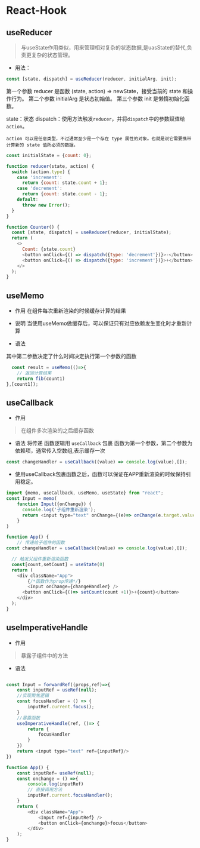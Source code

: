# React-Hook

## useReducer
> 与useState作用类似，用来管理相对复杂的状态数据,是uasState的替代,负责更复杂的状态管理。

- 用法：

```js
const [state, dispatch] = useReducer(reducer, initialArg, init);
```

第一个参数 reducer 是函数 (state, action) => newState，接受当前的 state 和操作行为。
第二个参数 initialArg 是状态初始值。
第三个参数 init 是懒惰初始化函数。

state：状态
dispatch：使用方法触发`reducer`，并将`dispatch`中的参数赋值给 `action`。

`action 可以是任意类型，不过通常至少是一个存在 type 属性的对象。也就是说它需要携带计算新的 state 值所必须的数据。`

```js
const initialState = {count: 0};

function reducer(state, action) {
  switch (action.type) {
    case 'increment':
      return {count: state.count + 1};
    case 'decrement':
      return {count: state.count - 1};
    default:
      throw new Error();
  }
}

function Counter() {
  const [state, dispatch] = useReducer(reducer, initialState);
  return (
    <>
      Count: {state.count}
      <button onClick={() => dispatch({type: 'decrement'})}>-</button>
      <button onClick={() => dispatch({type: 'increment'})}>+</button>
    </>
  );
}
```

## useMemo

- 作用
在组件每次重新渲染的时候缓存计算的结果

- 说明
当使用useMemo做缓存后，可以保证只有对应依赖发生变化时才重新计算

- 语法

其中第二参数决定了什么时间决定执行第一个参数的函数

```js
  const result = useMemo(()=>{
    // 返回计算结果
    return fib(count1)
},[count1]);
```

## useCallback

- 作用
> 在组件多次渲染的之后缓存函数

- 语法
将传递 函数逻辑用 `useCallback` 包裹 函数为第一个参数，第二个参数为依赖项，通常传入空数组,表示缓存一次

```js
const changeHandler = useCallback((value) => console.log(value),[]);
```

- 使用useCallback包裹函数之后，函数可以保证在APP重新渲染的时候保持引用稳定。


```js
import {memo, useCallback, useMemo, useState} from "react";
const Input = memo(
    function Input({onChange}) {
      console.log('子组件重新渲染');
      return <input type="text" onChange={(e)=> onChange(e.target.value)}/>
    }
)

function App() {
    // 传递给子组件的函数
const changeHandler = useCallback((value) => console.log(value),[]);

  // 触发父组件重新渲染函数
  const[count,setCount] = useState(0)
  return (
    <div className="App">
        {/*函数作为prop传递*/}
        <Input onChange={changeHandler} />
      <button onClick={()=> setCount(count +1)}>+{count}</button>
    </div>
  );
}
```

## useImperativeHandle

- 作用
> 暴露子组件中的方法

- 语法
```js

const Input = forwardRef((props,ref)=>{
    const inputRef = useRef(null);
    //实现聚焦逻辑
    const focusHandler = () => {
        inputRef.current.focus();
    }
    //暴露函数
    useImperativeHandle(ref, ()=> {
        return {
            focusHandler
        }
    })
    return <input type="text" ref={inputRef}/>
})

function App() {
    const inputRef= useRef(null);
    const onchange = () =>{
        console.log(inputRef)
        // 直接调用方法
        inputRef.current.focusHandler();
    }
    return (
        <div className="App">
            <Input ref={inputRef} />
            <button onClick={onchange}>focus</button>
        </div>
    );
}
```




 